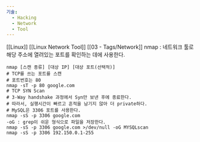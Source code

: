 ```yaml
---
기술:
  - Hacking
  - Network
  - Tool
---
```

[[Linux]] [[Linux Network Tool]] [[03 - Tags/Network]] 
nmap : 네트워크 툴로 해당 주소에 열려있는 포트를 확인하는 데에 사용한다.

```Shell
nmap [스캔 종류] [대상 IP] [대상 포트(선택적)]
# TCP를 쓰는 포트를 스캔
# 포트번호는 80
nmap -sT -p 80 google.com
# TCP SYN Scan
# 3-Way handshake 과정에서 Syn만 보낸 후에 종료한다.
# 따라서, 실행시간이 빠르고 흔적을 남기지 않아 더 private하다.
# MySQL은 3306 포트를 사용한다.
nmap -sS -p 3306 google.com
-oG : grep이 쉬운 형식으로 파일을 저장한다.
nmap -sS -p 3306 google.com >/dev/null -oG MYSQLscan
nmap -sS -p 3306 192.150.0.1-255
```